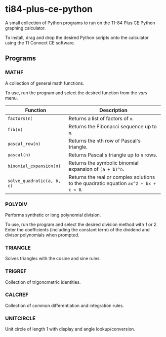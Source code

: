 # ti84-plus-ce-python

A small collection of Python programs to run on the TI-84 Plus CE Python graphing calculator.

To install, drag and drop the desired Python scripts onto the calculator using the TI Connect CE software.

## Programs

### MATHF
A collection of general math functions.

To use, run the program and select the desired function from the *vars* menu.

| Function | Description |
| --- | --- |
| `factors(n)` | Returns a list of factors of `n`. |
| `fib(n)` | Returns the Fibonacci sequence up to `n`. |
| `pascal_row(n)` | Returns the `n`th row of Pascal's triangle. |
| `pascal(n)` | Returns Pascal's triangle up to `n` rows. |
| `binomial_expansion(n)` | Returns the symbolic binomial expansion of `(a + b)^n`. |
| `solve_quadratic(a, b, c)` | Returns the real or complex solutions to the quadratic equation `ax^2 + bx + c = 0`. |

### POLYDIV
Performs synthetic or long polynomial division.

To use, run the program and select the desired division method with *1* or *2*.
Enter the coefficients (including the constant term) of the dividend and divisor polynomials when prompted.

### TRIANGLE
Solves triangles with the cosine and sine rules.

### TRIGREF
Collection of trigonometric identities.

### CALCREF
Collection of common differentiation and integration rules.

### UNITCIRCLE
Unit circle of length 1 with display and angle lookup/conversion.
